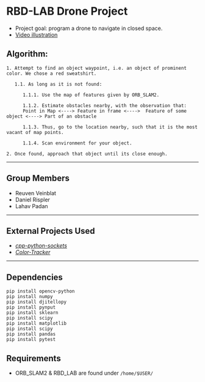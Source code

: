 # RBD-LAB Drone Project
- Project goal: program a drone to navigate in closed space.
- [Video illustration](https://www.youtube.com/watch?v=c8Rfb80J3IE)

## Algorithm:
```
1. Attempt to find an object waypoint, i.e. an object of prominent color. We chose a red sweatshirt.
      
   1.1. As long as it is not found: 

      1.1.1. Use the map of features given by ORB_SLAM2. 

      1.1.2. Estimate obstacles nearby, with the observation that:
      Point in Map <----> Feature in frame <---->  Feature of some object <----> Part of an obstacle

      1.1.3. Thus, go to the location nearby, such that it is the most vacant of map points.

      1.1.4. Scan environment for your object.
      
2. Once found, approach that object until its close enough.
```
---
## Group Members
- Reuven Veinblat
- Daniel Rispler
- Lahav Padan
---
## External Projects Used
- [_cpp-python-sockets_](https://github.com/johnathanchiu/cpp-python-sockets)
- [_Color-Tracker_](https://github.com/gaborvecsei/Color-Tracker)
---
## Dependencies
```
pip install opencv-python
pip install numpy
pip install djitellopy
pip install pynput
pip install sklearn
pip install scipy
pip install matplotlib
pip install scipy
pip install pandas
pip install pytest
```

## Requirements
- ORB_SLAM2 & RBD_LAB are found under ```/home/$USER/```

